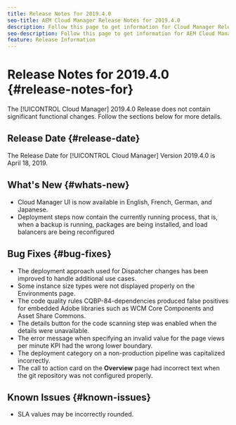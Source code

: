 ```yaml
---
title: Release Notes for 2019.4.0
seo-title: AEM Cloud Manager Release Notes for 2019.4.0
description: Follow this page to get information for Cloud Manager Release 2019.4.0.
seo-description: Follow this page to get information for AEM Cloud Manager Release 2019.4.0.
feature: Release Information
---
```


# Release Notes for 2019.4.0 {#release-notes-for}

The [!UICONTROL Cloud Manager] 2019.4.0 Release does not contain significant functional changes. Follow the sections below for more details.

## Release Date {#release-date}

The Release Date for [!UICONTROL Cloud Manager] Version 2019.4.0 is April 18, 2019.

## What's New {#whats-new}

* Cloud Manager UI is now available in English, French, German, and Japanese.
* Deployment steps now contain the currently running process, that is, when a backup is running, packages are being installed, and load balancers are being reconfigured

## Bug Fixes {#bug-fixes}

* The deployment approach used for Dispatcher changes has been improved to handle additional use cases.
* Some instance size types were not displayed properly on the Environments page.
* The code quality rules CQBP-84-dependencies produced false positives for embedded Adobe libraries such as WCM Core Components and Asset Share Commons.
* The details button for the code scanning step was enabled when the details were unavailable.
* The error message when specifying an invalid value for the page views per minute KPI had the wrong lower boundary.
* The deployment category on a non-production pipeline was capitalized incorrectly.
* The call to action card on the **Overview** page had incorrect text when the git repository was not configured properly.

## Known Issues {#known-issues}

* SLA values may be incorrectly rounded.
